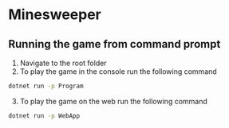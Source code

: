 # Minesweeper

## Running the game from command prompt

1. Navigate to the root folder 
2. To play the game in the console run the following command

```bash
dotnet run -p Program
```

3. To play the game on the web run the following command

```bash
dotnet run -p WebApp
```

